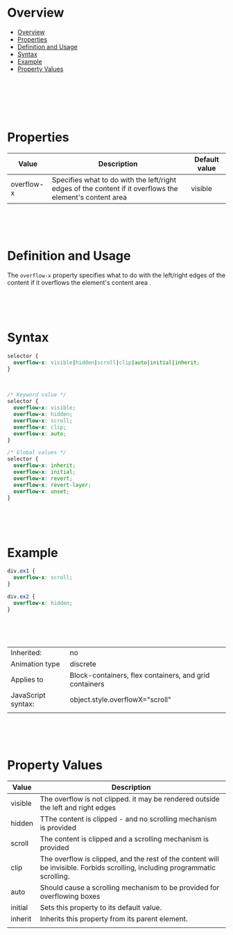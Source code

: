 # Overview

- [Overview](#overview)
- [Properties](#properties)
- [Definition and Usage](#definition-and-usage)
- [Syntax](#syntax)
- [Example](#example)
- [Property Values](#property-values)

&nbsp;

&nbsp;

&nbsp;

# Properties

| Value      | Description                                                                                              | Default value |
| ---------- | -------------------------------------------------------------------------------------------------------- | ------------- |
| overflow-x | Specifies what to do with the left/right edges of the content if it overflows the element's content area | visible       |

&nbsp;

&nbsp;

# Definition and Usage

The `overflow-x` property specifies what to do with the left/right edges of the content if it overflows the element's content area .

&nbsp;

&nbsp;

# Syntax

```css
selector {
  overflow-x: visible|hidden|scroll|clip|auto|initial|inherit;
}
```

&nbsp;

```css
/* Keyword value */
selector {
  overflow-x: visible;
  overflow-x: hidden;
  overflow-x: scroll;
  overflow-x: clip;
  overflow-x: auto;
}

/* Global values */
selector {
  overflow-x: inherit;
  overflow-x: initial;
  overflow-x: revert;
  overflow-x: revert-layer;
  overflow-x: unset;
}
```

&nbsp;

&nbsp;

# Example

```css
div.ex1 {
  overflow-x: scroll;
}

div.ex2 {
  overflow-x: hidden;
}
```

&nbsp;

&nbsp;

|                    |                                                        |
| ------------------ | ------------------------------------------------------ |
| Inherited:         | no                                                     |
| Animation type     | discrete                                               |
| Applies to         | Block-containers, flex containers, and grid containers |
| JavaScript syntax: | object.style.overflowX="scroll"                        |
|                    |                                                        |

&nbsp;

&nbsp;

# Property Values

| Value   | Description                                                                                                                  |
| ------- | ---------------------------------------------------------------------------------------------------------------------------- |
| visible | The overflow is not clipped. it may be rendered outside the left and right edges                                             |
| hidden  | TThe content is clipped - and no scrolling mechanism is provided                                                             |
| scroll  | The content is clipped and a scrolling mechanism is provided                                                                 |
| clip    | The overflow is clipped, and the rest of the content will be invisible. Forbids scrolling, including programmatic scrolling. |
| auto    | Should cause a scrolling mechanism to be provided for overflowing boxes                                                      |
| initial | Sets this property to its default value.                                                                                     |
| inherit | Inherits this property from its parent element.                                                                              |
|         |                                                                                                                              |

&nbsp;

&nbsp;
